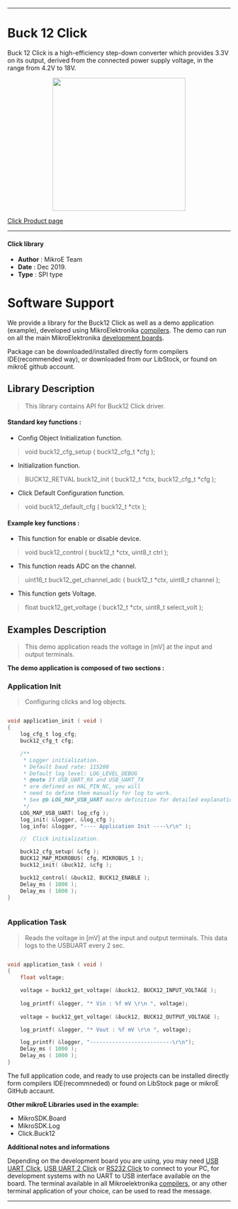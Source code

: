 
---
# Buck 12 Click

Buck 12 Click is a high-efficiency step-down converter which provides 3.3V on its output, derived from the connected power supply voltage, in the range from 4.2V to 18V.

<p align="center">
  <img src="https://download.mikroe.com/images/click_for_ide/buck12_click.png" height=300px>
</p>

[Click Product page](https://www.mikroe.com/buck-12-click)

---


#### Click library 

- **Author**        : MikroE Team
- **Date**          : Dec 2019.
- **Type**          : SPI type


# Software Support

We provide a library for the Buck12 Click 
as well as a demo application (example), developed using MikroElektronika 
[compilers](https://shop.mikroe.com/compilers). 
The demo can run on all the main MikroElektronika [development boards](https://shop.mikroe.com/development-boards).

Package can be downloaded/installed directly form compilers IDE(recommended way), or downloaded from our LibStock, or found on mikroE github account. 

## Library Description

> This library contains API for Buck12 Click driver.

#### Standard key functions :

- Config Object Initialization function.
> void buck12_cfg_setup ( buck12_cfg_t *cfg ); 
 
- Initialization function.
> BUCK12_RETVAL buck12_init ( buck12_t *ctx, buck12_cfg_t *cfg );

- Click Default Configuration function.
> void buck12_default_cfg ( buck12_t *ctx );


#### Example key functions :

- This function for enable or disable device.
> void buck12_control ( buck12_t *ctx, uint8_t ctrl );
 
- This function reads ADC on the channel.
> uint16_t buck12_get_channel_adc ( buck12_t *ctx, uint8_t channel );

- This function gets Voltage.
> float buck12_get_voltage ( buck12_t *ctx, uint8_t select_volt );

## Examples Description

> This demo application reads the voltage in [mV] at the input and output terminals.

**The demo application is composed of two sections :**

### Application Init 

> Configuring clicks and log objects.

```c

void application_init ( void )
{
    log_cfg_t log_cfg;
    buck12_cfg_t cfg;

    /** 
     * Logger initialization.
     * Default baud rate: 115200
     * Default log level: LOG_LEVEL_DEBUG
     * @note If USB_UART_RX and USB_UART_TX 
     * are defined as HAL_PIN_NC, you will 
     * need to define them manually for log to work. 
     * See @b LOG_MAP_USB_UART macro definition for detailed explanation.
     */
    LOG_MAP_USB_UART( log_cfg );
    log_init( &logger, &log_cfg );
    log_info( &logger, "---- Application Init ----\r\n" );

    //  Click initialization.

    buck12_cfg_setup( &cfg );
    BUCK12_MAP_MIKROBUS( cfg, MIKROBUS_1 );
    buck12_init( &buck12, &cfg );

    buck12_control( &buck12, BUCK12_ENABLE );
    Delay_ms ( 1000 );
    Delay_ms ( 1000 );
}
  
```

### Application Task

> Reads the voltage in [mV] at the input and output terminals.
> This data logs to the USBUART every 2 sec.

```c

void application_task ( void )
{
    float voltage;

    voltage = buck12_get_voltage( &buck12, BUCK12_INPUT_VOLTAGE );
    
    log_printf( &logger, "* Vin : %f mV \r\n ", voltage);
    
    voltage = buck12_get_voltage( &buck12, BUCK12_OUTPUT_VOLTAGE );

    log_printf( &logger, "* Vout : %f mV \r\n ", voltage);

    log_printf( &logger, "--------------------------\r\n");
    Delay_ms ( 1000 );
    Delay_ms ( 1000 );
}

```

The full application code, and ready to use projects can be  installed directly form compilers IDE(recommneded) or found on LibStock page or mikroE GitHub accaunt.

**Other mikroE Libraries used in the example:** 

- MikroSDK.Board
- MikroSDK.Log
- Click.Buck12

**Additional notes and informations**

Depending on the development board you are using, you may need 
[USB UART Click](https://shop.mikroe.com/usb-uart-click), 
[USB UART 2 Click](https://shop.mikroe.com/usb-uart-2-click) or 
[RS232 Click](https://shop.mikroe.com/rs232-click) to connect to your PC, for 
development systems with no UART to USB interface available on the board. The 
terminal available in all Mikroelektronika 
[compilers](https://shop.mikroe.com/compilers), or any other terminal application 
of your choice, can be used to read the message.



---
